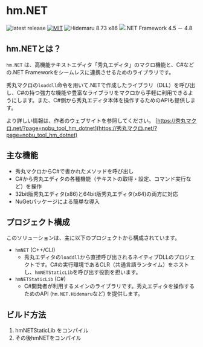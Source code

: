 # hm.NET

![latest release](https://img.shields.io/github/v/release/komiyamma/hm_dotnet_fw?label=hm.NET&color=6479ff)
[![MIT](https://img.shields.io/badge/license-MIT-blue.svg?style=flat)](LICENSE)
![Hidemaru 8.73 x86](https://img.shields.io/badge/Hidemaru-v8.73-6479ff.svg)
![.NET Framework 4.5 － 4.8](https://img.shields.io/badge/.NET_Framework-v4.5_－_v4.8-6479ff.svg)

## hm.NETとは？

`hm.NET` は、高機能テキストエディタ「秀丸エディタ」のマクロ機能と、C#などの.NET Frameworkをシームレスに連携させるためのライブラリです。

秀丸マクロの`loaddll`命令を用いて.NETで作成したライブラリ（DLL）を呼び出し、C#の持つ強力な機能や豊富なライブラリをマクロから手軽に利用できるようにします。また、C#側から秀丸エディタ本体を操作するためのAPIも提供します。

より詳しい情報は、作者のウェブサイトを参照してください。
[https://秀丸マクロ.net/?page=nobu_tool_hm_dotnet](https://秀丸マクロ.net/?page=nobu_tool_hm_dotnet)

## 主な機能

*   秀丸マクロからC#で書かれたメソッドを呼び出し
*   C#から秀丸エディタの各種機能（テキストの取得・設定、コマンド実行など）を操作
*   32bit版秀丸エディタ(x86)と64bit版秀丸エディタ(x64)の両方に対応
*   NuGetパッケージによる簡単な導入

## プロジェクト構成

このソリューションは、主に以下のプロジェクトから構成されています。

*   `hmNET` (C++/CLI)
    *   秀丸エディタの`loaddll`から直接呼び出されるネイティブDLLのプロジェクトです。C#の実行環境であるCLR（共通言語ランタイム）をホストし、`hmNETStaticLib`を呼び出す役割を担います。
*   `hmNETStaticLib` (C#)
    *   C#開発者が利用するメインのライブラリです。秀丸エディタを操作するためのAPI (`hm.NET.Hidemaru`など) を提供します。

## ビルド方法

1.  hmNETStaticLib をコンパイル
2.  その後hmNETをコンパイル
